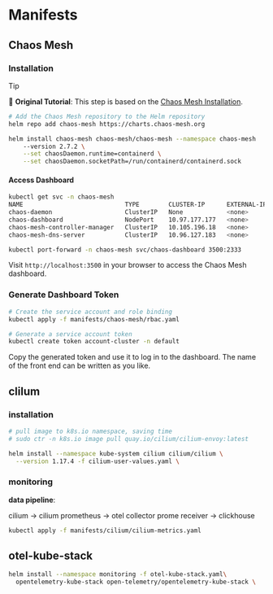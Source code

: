 # Manifests

## Chaos Mesh

### Installation

> [!TIP]
> 📖 **Original Tutorial**: This step is based on the [Chaos Mesh Installation](https://chaos-mesh.org/docs/production-installation-using-helm).

```bash
# Add the Chaos Mesh repository to the Helm repository
helm repo add chaos-mesh https://charts.chaos-mesh.org

helm install chaos-mesh chaos-mesh/chaos-mesh --namespace chaos-mesh
    --version 2.7.2 \
    --set chaosDaemon.runtime=containerd \
    --set chaosDaemon.socketPath=/run/containerd/containerd.sock
```

#### Access Dashboard

```bash
kubectl get svc -n chaos-mesh
NAME                            TYPE        CLUSTER-IP      EXTERNAL-IP   PORT(S)                                 AGE
chaos-daemon                    ClusterIP   None            <none>        31767/TCP,31766/TCP                     30m
chaos-dashboard                 NodePort    10.97.177.177   <none>        2333:31632/TCP,2334:32683/TCP           30m
chaos-mesh-controller-manager   ClusterIP   10.105.196.18   <none>        443/TCP,10081/TCP,10082/TCP,10080/TCP   30m
chaos-mesh-dns-server           ClusterIP   10.96.127.183   <none>        53/UDP,53/TCP,9153/TCP,9288/TCP         30m

kubectl port-forward -n chaos-mesh svc/chaos-dashboard 3500:2333
```

Visit `http://localhost:3500` in your browser to access the Chaos Mesh dashboard.

### Generate Dashboard Token

```bash
# Create the service account and role binding
kubectl apply -f manifests/chaos-mesh/rbac.yaml

# Generate a service account token
kubectl create token account-cluster -n default
```

Copy the generated token and use it to log in to the dashboard. The name of the front end can be written as you like.

## clilum

### installation

```bash
# pull image to k8s.io namespace, saving time
# sudo ctr -n k8s.io image pull quay.io/cilium/cilium-envoy:latest

helm install --namespace kube-system cilium cilium/cilium \
  --version 1.17.4 -f cilium-user-values.yaml \
```

### monitoring

**data pipeline**:

cilium -> cilium prometheus -> otel collector prome receiver -> clickhouse

```bash
kubectl apply -f manifests/cilium/cilium-metrics.yaml
```

## otel-kube-stack

```bash
helm install --namespace monitoring -f otel-kube-stack.yaml\
  opentelemetry-kube-stack open-telemetry/opentelemetry-kube-stack \
```
